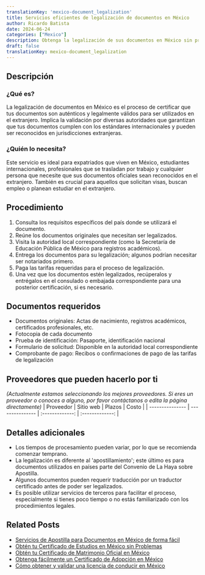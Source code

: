 ```yaml
---
translationKey: 'mexico-document_legalization'
title: Servicios eficientes de legalización de documentos en México
author: Ricardo Batista
date: 2024-06-24
categories: ["Mexico"]
description: Obtenga la legalización de sus documentos en México sin problemas. Servicios rápidos, confiables y profesionales tanto para expatriados como para locales.
draft: false
translationKey: mexico-document_legalization
---
```


## Descripción
### ¿Qué es?
La legalización de documentos en México es el proceso de certificar que tus documentos son auténticos y legalmente válidos para ser utilizados en el extranjero. Implica la validación por diversas autoridades que garantizan que tus documentos cumplen con los estándares internacionales y pueden ser reconocidos en jurisdicciones extranjeras.

### ¿Quién lo necesita?
Este servicio es ideal para expatriados que viven en México, estudiantes internacionales, profesionales que se trasladan por trabajo y cualquier persona que necesite que sus documentos oficiales sean reconocidos en el extranjero. También es crucial para aquellos que solicitan visas, buscan empleo o planean estudiar en el extranjero.

## Procedimiento

1. Consulta los requisitos específicos del país donde se utilizará el documento.
2. Reúne los documentos originales que necesitan ser legalizados.
3. Visita la autoridad local correspondiente (como la Secretaría de Educación Pública de México para registros académicos).
4. Entrega los documentos para su legalización; algunos podrían necesitar ser notariados primero.
5. Paga las tarifas requeridas para el proceso de legalización.
6. Una vez que los documentos estén legalizados, recúperalos y entrégalos en el consulado o embajada correspondiente para una posterior certificación, si es necesario.

## Documentos requeridos

- Documentos originales: Actas de nacimiento, registros académicos, certificados profesionales, etc.
- Fotocopia de cada documento
- Prueba de identificación: Pasaporte, identificación nacional
- Formulario de solicitud: Disponible en la autoridad local correspondiente
- Comprobante de pago: Recibos o confirmaciones de pago de las tarifas de legalización

## Proveedores que pueden hacerlo por ti
_(Actualmente estamos seleccionando los mejores proveedores. Si eres un proveedor o conoces a alguno, por favor contáctanos o edita la página directamente)_
| Proveedor        |     Sitio web     |     Plazos    |       Costo      |
| --------------- | --------------- |  :-------------: | :-------------: |

## Detalles adicionales

- Los tiempos de procesamiento pueden variar, por lo que se recomienda comenzar temprano.
- La legalización es diferente al 'apostillamiento'; este último es para documentos utilizados en países parte del Convenio de La Haya sobre Apostilla.
- Algunos documentos pueden requerir traducción por un traductor certificado antes de poder ser legalizados.
- Es posible utilizar servicios de terceros para facilitar el proceso, especialmente si tienes poco tiempo o no estás familiarizado con los procedimientos legales.
## Related Posts

- [Servicios de Apostilla para Documentos en México de forma fácil](https://tramitit.com/es/guides/mexico/apostilla_de_documentos/)
- [Obtén tu Certificado de Estudios en México sin Problemas](https://tramitit.com/es/guides/mexico/certificado_de_estudios/)
- [Obtén tu Certificado de Matrimonio Oficial en México](https://tramitit.com/es/guides/mexico/acta_de_matrimonio/)
- [Obtenga fácilmente un Certificado de Adopción en México](https://tramitit.com/es/guides/mexico/solicitud_de_acta_de_adopci%C3%B3n/)
- [Cómo obtener y validar una licencia de conducir en México](https://tramitit.com/es/guides/mexico/licencia_de_conducir/)